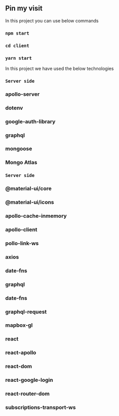 ## Pin my visit

In this project you can use below commands


### `npm start`

### `cd client `
### `yarn start`

In this project we have used the below technologies

### `Server side`

### apollo-server

### dotenv

### google-auth-library

### graphql

### mongoose

### Mongo Atlas

### `Server side`

### @material-ui/core

### @material-ui/icons

### apollo-cache-inmemory

### apollo-client

### pollo-link-ws

### axios

### date-fns

### graphql

### date-fns

### graphql-request

### mapbox-gl

### react

### react-apollo

### react-dom

### react-google-login

### react-router-dom

### subscriptions-transport-ws

